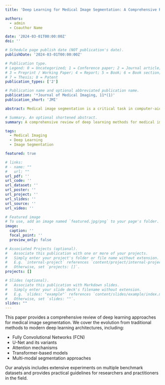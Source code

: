 ```yaml
---
title: 'Deep Learning for Medical Image Segmentation: A Comprehensive Review'

authors:
  - admin
  - Coauthor Name

date: '2024-03-01T00:00:00Z'
doi: ''

# Schedule page publish date (NOT publication's date).
publishDate: '2024-03-01T00:00:00Z'

# Publication type.
# Legend: 0 = Uncategorized; 1 = Conference paper; 2 = Journal article;
# 3 = Preprint / Working Paper; 4 = Report; 5 = Book; 6 = Book section;
# 7 = Thesis; 8 = Patent
publication_types: ['2']

# Publication name and optional abbreviated publication name.
publication: '*Journal of Medical Imaging, 11*(1)'
publication_short: 'JMI'

abstract: Medical image segmentation is a critical task in computer-aided diagnosis and treatment planning. This paper presents a comprehensive review of deep learning methods for medical image segmentation, covering convolutional neural networks, U-Net architectures, and recent transformer-based approaches. We analyze the strengths and limitations of different methods and provide insights for future research directions.

# Summary. An optional shortened abstract.
summary: A comprehensive review of deep learning methods for medical image segmentation.

tags:
  - Medical Imaging
  - Deep Learning
  - Image Segmentation

featured: true

# links:
# - name: ""
#   url: ""
url_pdf: ''
url_code: ''
url_dataset: ''
url_poster: ''
url_project: ''
url_slides: ''
url_source: ''
url_video: ''

# Featured image
# To use, add an image named `featured.jpg/png` to your page's folder.
image:
  caption: ''
  focal_point: ''
  preview_only: false

# Associated Projects (optional).
#   Associate this publication with one or more of your projects.
#   Simply enter your project's folder or file name without extension.
#   E.g. `internal-project` references `content/project/internal-project/index.md`.
#   Otherwise, set `projects: []`.
projects: []

# Slides (optional).
#   Associate this publication with Markdown slides.
#   Simply enter your slide deck's filename without extension.
#   E.g. `slides: "example"` references `content/slides/example/index.md`.
#   Otherwise, set `slides: ""`.
slides: ""
---
```


This paper provides a comprehensive review of deep learning approaches for medical image segmentation. We cover the evolution from traditional methods to modern deep learning architectures, including:

- Fully Convolutional Networks (FCN)
- U-Net and its variants
- Attention mechanisms
- Transformer-based models
- Multi-modal segmentation approaches

Our analysis includes extensive experiments on multiple benchmark datasets and provides practical guidelines for researchers and practitioners in the field.
